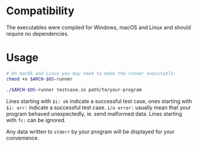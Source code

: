# Compatibility

The executables were compiled for Windows, macOS and Linux and should require no
dependencies.

# Usage

```sh
# On macOS and Linux you may need to make the runner executable:
chmod +x $ARCH-$OS-runner

./$ARCH-$OS-runner testcase.in path/to/your-program
```

Lines starting with `$i: ok` indicate a successful test case, ones starting with `$i: err:` indicate a successful test case. `i/o error:` usually mean that your program behaved unexpectedly, ie. send malformed data. Lines starting with `fc:` can be ignored.

Any data written to `stderr` by your program will be displayed for your convenience.
